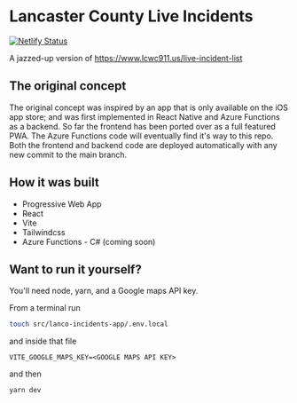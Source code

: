 # Lancaster County Live Incidents

[![Netlify Status](https://api.netlify.com/api/v1/badges/a304cedd-afca-4827-a3bd-34b272c23ad3/deploy-status)](https://app.netlify.com/sites/lanco-live-incidents/deploys)

A jazzed-up version of https://www.lcwc911.us/live-incident-list

## The original concept

The original concept was inspired by an app that is only available on the iOS app store; and was first implemented in React Native and Azure Functions as a backend.  So far the frontend has been ported over as a full featured PWA.  The Azure Functions code will eventually find it's way to this repo.  Both the frontend and backend code are deployed automatically with any new commit to the main branch.

## How it was built

- Progressive Web App
- React
- Vite
- Tailwindcss
- Azure Functions - C# (coming soon)

## Want to run it yourself?

You'll need node, yarn, and a Google maps API key.

From a terminal run

```bash
touch src/lanco-incidents-app/.env.local
```

and inside that file 

```plain
VITE_GOOGLE_MAPS_KEY=<GOOGLE MAPS API KEY>
```

and then

```bash 
yarn dev
```
